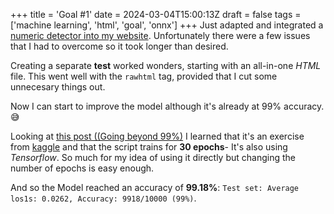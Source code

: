 +++
title = 'Goal #1'
date = 2024-03-04T15:00:13Z
draft = false
tags = ['machine learning', 'html', 'goal', 'onnx']
+++
Just adapted and integrated a [numeric detector into my website](/projects/detector/detector/).
Unfortunately there were a few issues that I had to overcome so it took longer than desired.

Creating a separate **test** worked wonders, starting with an all-in-one *HTML* file. This went well with the `rawhtml` tag, provided that I cut some unnecesary things out.

Now I can start to improve the model although it's already at 99% accuracy. 😅️

Looking at [this post ((Going beyond 99%)](https://towardsdatascience.com/going-beyond-99-mnist-handwritten-digits-recognition-cfff96337392?gi=3e1b3833afaf) I learned that it's an exercise from [kaggle](https://www.kaggle.com/) and that the script trains for **30 epochs**- It's also using *Tensorflow*. So much for my idea of using it directly but changing the number of epochs is easy enough.

And so the Model reached an accuracy of **99.18%**: `Test set: Average los1s: 0.0262, Accuracy: 9918/10000 (99%)`.
